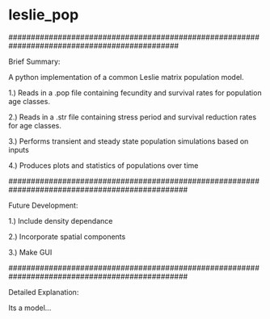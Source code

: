# leslie_pop

##############################################################################################

Brief Summary:

A python implementation of a common Leslie matrix population model.

1.) Reads in a .pop file containing fecundity and survival rates for population age classes.

2.) Reads in a .str file containing stress period and survival reduction rates for age classes.

3.) Performs transient and steady state population simulations based on inputs

4.) Produces plots and statistics of populations over time

################################################################################################

Future Development:

1.) Include density dependance

2.) Incorporate spatial components

3.) Make GUI

################################################################################################

Detailed Explanation:

Its a model...